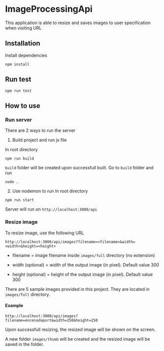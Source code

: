 # ImageProcessingApi
This application is able to resize and saves images to user specification when visiting URL

## Installation
Install dependencies

  ```
  npm install
  ```

## Run test 

  ```
  npm run test
  ```
  
## How to use
### Run server
There are 2 ways to run the server

1. Build project and run js file

In root directory
  ```
  npm run build
  ```
`build` folder will be created upon successfull built. Go to `build` folder and run
  ```
  node .
  ```

2. Use nodemon to run
In root directory
  ```
  npm run start
  ```
  
Server will run on `http://localhost:3000/api`

### Resize image
To resize image, use the following URL

  ```
  http://localhost:3000/api/images?filename=<filename>&width=<width>&height=<height>
  ```

* filename = image filename inside `images/full` directory (no extension)

* width (optional) = width of the output image (in pixel). Default value 300

* height (optional) = height of the output image (in pixel). Default value 300

There are 5 sample images provided in this project. They are located in `images/full` directory.

#### Example
  ```
  http://localhost:3000/api/images?filename=encenadaport&width=250&height=250
  ```

Upon successfull resizing, the resized image will be shown on the screen.

A new folder `images/thumb` will be created and the resized image will be saved in the folder.

